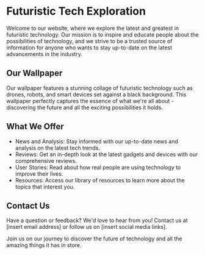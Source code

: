 <!--font:Montserrat-->

# Futuristic Tech Exploration

Welcome to our website, where we explore the latest and greatest in futuristic technology. Our mission is to inspire and educate people about the possibilities of technology, and we strive to be a trusted source of information for anyone who wants to stay up-to-date on the latest advancements in the industry.

## Our Wallpaper

Our wallpaper features a stunning collage of futuristic technology such as drones, robots, and smart devices set against a black background. This wallpaper perfectly captures the essence of what we're all about - discovering the future and all the exciting possibilities it holds.

## What We Offer

- News and Analysis: Stay informed with our up-to-date news and analysis on the latest tech trends.
- Reviews: Get an in-depth look at the latest gadgets and devices with our comprehensive reviews.
- User Stories: Read about how real people are using technology to improve their lives.
- Resources: Access our library of resources to learn more about the topics that interest you.

## Contact Us

Have a question or feedback? We'd love to hear from you! Contact us at [insert email address] or follow us on [insert social media links].

Join us on our journey to discover the future of technology and all the amazing things it has in store.

<!--

Write me content for website with wallpaper which alt text is:

"A wallpaper featuring a collage of futuristic technology such as drones, robots, and smart devices, set against a black background."

The name/title of the page should not be 1:1 copy of the alt text but rather a real content of the website which is using this wallpaper.

- Use markdown format 
- Start with heading
- Heading should be short and concise
- The content should look like a real website 
- The website should not be about the wallpaper, wallpaper is just a related background
- Heading should be contain work "wallpaper" or "background"
- Include real sections like references, contact, user stories, etc. use things relevant to the page purpose.
- Feel free to use structure like headings, bullets, numbering, blockquotes, paragraphs, horizontal lines, etc.
- You can use formatting like bold or _italic_
- You can include UTF-8 emojis
- Links should be only #hash anchors (and you can refer to the document itself)
- Do not include images


---


# Future Tech: Embracing the Advancements of Tomorrow

Welcome to Future Tech, where we explore the latest and greatest in technology. Our website is dedicated to showcasing the most innovative products and services that are shaping our world.

## Our Wallpaper

Our wallpaper features a stunning collage of futuristic technology such as drones, robots, and smart devices set against a black background. This wallpaper perfectly captures the essence of what we're all about - embracing the advancements of tomorrow.

## Who We Are

At Future Tech, we believe that technology has the power to change the world for the better. Our team of experts is passionate about exploring the latest trends and innovations in tech and sharing them with you.

## Our Mission

Our mission is to inspire and educate people about the possibilities of technology. We strive to be a trusted source of information for anyone who wants to stay up-to-date on the latest advancements in the industry.

## What We Offer

- News and Analysis: Stay informed with our up-to-date news and analysis on the latest tech trends.
- Reviews: Get an in-depth look at the latest gadgets and devices with our comprehensive reviews.
- User Stories: Read about how real people are using technology to improve their lives.
- References: Access our library of resources to learn more about the topics that interest you.

## Contact Us

Have a question or feedback? We'd love to hear from you! Contact us at [insert email address] or follow us on [insert social media links].

Join us on our journey to discover the future of technology.


---


Heading is too long, rewrite whole content.


---


# Embrace the Future: Discover the Latest in Tech

Welcome to our website dedicated to exploring the latest and greatest in technology. Our mission is to inspire and educate people about the possibilities of technology, and we strive to be a trusted source of information for anyone who wants to stay up-to-date on the latest advancements in the industry.

## Our Wallpaper

Our wallpaper features a stunning collage of futuristic technology such as drones, robots, and smart devices set against a black background. This wallpaper perfectly captures the essence of what we're all about - embracing the future and all the exciting possibilities it holds.

## What We Offer

- News and Analysis: Stay informed with our up-to-date news and analysis on the latest tech trends.
- Reviews: Get an in-depth look at the latest gadgets and devices with our comprehensive reviews.
- User Stories: Read about how real people are using technology to improve their lives.
- References: Access our library of resources to learn more about the topics that interest you.

## Contact Us

Have a question or feedback? We'd love to hear from you! Contact us at [insert email address] or follow us on [insert social media links].

Join us on our journey to discover the future of technology and all the amazing things it has in store.


---


Heading is too long, rewrite whole content.


---


# Tech Forward: Discover the Latest in Futuristic Innovations

Welcome to our website, dedicated to exploring the latest and greatest in futuristic technology. Our mission is to inspire and educate people about the possibilities of technology, and we strive to be a trusted source of information for anyone who wants to stay up-to-date on the latest advancements in the industry.

## Our Wallpaper

Our wallpaper features a stunning collage of futuristic technology such as drones, robots, and smart devices set against a black background. This wallpaper perfectly captures the essence of what we're all about - embracing the future and all the exciting possibilities it holds.

## What We Offer

- News and Analysis: Stay informed with our up-to-date news and analysis on the latest tech trends.
- Reviews: Get an in-depth look at the latest gadgets and devices with our comprehensive reviews.
- User Stories: Read about how real people are using technology to improve their lives.
- Resources: Access our library of resources to learn more about the topics that interest you.

## Contact Us

Have a question or feedback? We'd love to hear from you! Contact us at [insert email address] or follow us on [insert social media links].

Join us on our journey to discover the latest and greatest in futuristic innovations and all the amazing things they have in store.


---


Heading is too long, rewrite whole content.


---


# Discover the Future: Exploring the Latest in Futuristic Technology

Welcome to our website, where we explore the latest and greatest in futuristic technology. Our mission is to inspire and educate people about the possibilities of technology, and we strive to be a trusted source of information for anyone who wants to stay up-to-date on the latest advancements in the industry.

## Our Wallpaper

Our wallpaper features a stunning collage of futuristic technology such as drones, robots, and smart devices set against a black background. This wallpaper perfectly captures the essence of what we're all about - discovering the future and all the exciting possibilities it holds.

## What We Offer

- News and Analysis: Stay informed with our up-to-date news and analysis on the latest tech trends.
- Reviews: Get an in-depth look at the latest gadgets and devices with our comprehensive reviews.
- User Stories: Read about how real people are using technology to improve their lives.
- Resources: Access our library of resources to learn more about the topics that interest you.

## Contact Us

Have a question or feedback? We'd love to hear from you! Contact us at [insert email address] or follow us on [insert social media links].

Join us on our journey to discover the future of technology and all the amazing things it has in store.


---


Write me a Google font which is best fitting for the website.

Pick from the list:
- Alegreya
- Barlow Condensed
- Great Vibes
- Orbitron
- Lobster
- Lato
- Inter
- Futura
- Montserrat
- Roboto
- Open Sans
- Poppins
- Raleway
- Exo 2
- IBM Plex Sans
- Dancing Script
- Playfair Display


Write just the font name nothing else.


---


Montserrat

-->
